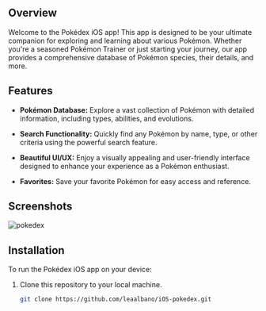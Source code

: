 ## Overview

Welcome to the Pokédex iOS app! This app is designed to be your ultimate companion for exploring and learning about various Pokémon. Whether you're a seasoned Pokémon Trainer or just starting your journey, our app provides a comprehensive database of Pokémon species, their details, and more.

## Features

- **Pokémon Database:** Explore a vast collection of Pokémon with detailed information, including types, abilities, and evolutions.

- **Search Functionality:** Quickly find any Pokémon by name, type, or other criteria using the powerful search feature.

- **Beautiful UI/UX:** Enjoy a visually appealing and user-friendly interface designed to enhance your experience as a Pokémon enthusiast.

- **Favorites:** Save your favorite Pokémon for easy access and reference.

## Screenshots

![pokedex](https://github.com/leaalbano/iOS-pokedex/assets/89825014/a5f8282e-5e91-4745-8296-e0b62a595ac7)

## Installation

To run the Pokédex iOS app on your device:

1. Clone this repository to your local machine.
   ```bash
   git clone https://github.com/leaalbano/iOS-pokedex.git
